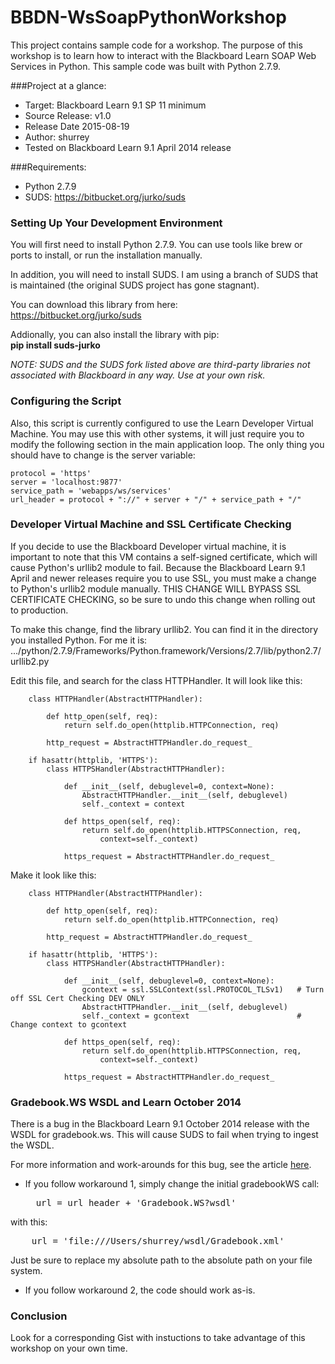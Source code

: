 # BBDN-WsSoapPythonWorkshop
This project contains sample code for a workshop. The purpose of this workshop is to learn how to interact with the Blackboard Learn SOAP Web Services in Python. This sample code was built with Python 2.7.9.

###Project at a glance:
- Target: Blackboard Learn 9.1 SP 11 minimum
- Source Release: v1.0
- Release Date  2015-08-19
- Author: shurrey
- Tested on Blackboard Learn 9.1 April 2014 release

###Requirements:
- Python  2.7.9
- SUDS: https://bitbucket.org/jurko/suds

### Setting Up Your Development Environment
You will first need to install Python 2.7.9. You can use tools like brew or ports to install, or run the installation manually.

In addition, you will need to install SUDS. I am using a branch of SUDS that is maintained (the original SUDS project has gone stagnant).

You can download this library from here:<br />
  https://bitbucket.org/jurko/suds

Addionally, you can also install the library with pip:<br />
  **pip install suds-jurko**

<i>NOTE: SUDS and the SUDS fork listed above are third-party libraries not associated with Blackboard in any way. Use at your own risk.</i>

### Configuring the Script
Also, this script is currently configured to use the Learn Developer Virtual Machine. You may use this with other systems, it will just require you to modify the following section in the main application loop. The only thing you should have to change is the server variable:

    protocol = 'https'
    server = 'localhost:9877'
    service_path = 'webapps/ws/services'
    url_header = protocol + "://" + server + "/" + service_path + "/"

### Developer Virtual Machine and SSL Certificate Checking
If you decide to use the Blackboard Developer virtual machine, it is important to note that this VM contains a self-signed certificate, which will cause Python's urllib2 module to fail. Because the Blackboard Learn 9.1 April and newer releases require you to use SSL, you must make a change to Python's urllib2 module manually. THIS CHANGE WILL BYPASS SSL CERTIFICATE CHECKING, so be sure to undo this change when rolling out to production.

To make this change, find the library urllib2. You can find it in the directory you installed Python. For me it is:
    .../python/2.7.9/Frameworks/Python.framework/Versions/2.7/lib/python2.7/urllib2.py

Edit this file, and search for the class HTTPHandler. It will look like this:

        class HTTPHandler(AbstractHTTPHandler):
        
            def http_open(self, req):
                return self.do_open(httplib.HTTPConnection, req)
        
            http_request = AbstractHTTPHandler.do_request_
        
        if hasattr(httplib, 'HTTPS'):
            class HTTPSHandler(AbstractHTTPHandler):
        
                def __init__(self, debuglevel=0, context=None):
                    AbstractHTTPHandler.__init__(self, debuglevel)
                    self._context = context
        
                def https_open(self, req):
                    return self.do_open(httplib.HTTPSConnection, req,
                        context=self._context)
        
                https_request = AbstractHTTPHandler.do_request_
        
Make it look like this:

        class HTTPHandler(AbstractHTTPHandler):
        
            def http_open(self, req):
                return self.do_open(httplib.HTTPConnection, req)
        
            http_request = AbstractHTTPHandler.do_request_
        
        if hasattr(httplib, 'HTTPS'):
            class HTTPSHandler(AbstractHTTPHandler):
        
                def __init__(self, debuglevel=0, context=None):
                    gcontext = ssl.SSLContext(ssl.PROTOCOL_TLSv1)   # Turn off SSL Cert Checking DEV ONLY
                    AbstractHTTPHandler.__init__(self, debuglevel)
                    self._context = gcontext                        # Change context to gcontext
        
                def https_open(self, req):
                    return self.do_open(httplib.HTTPSConnection, req,
                        context=self._context)
        
                https_request = AbstractHTTPHandler.do_request_

### Gradebook.WS WSDL and Learn October 2014
There is a bug in the Blackboard Learn 9.1 October 2014 release with the WSDL for gradebook.ws. This will cause SUDS to fail when trying to ingest the WSDL. 

For more information and work-arounds for this bug, see the article <a href="https://blackboard.secure.force.com/btbb_articleview?id=kA370000000H5Fc" target="_blank">here</a>.

- If you follow workaround 1, simply change the initial gradebookWS call:<br/>
  <pre>
    url = url_header + 'Gradebook.WS?wsdl'
  </pre>
with this:<br/>
<pre>
    url = 'file:///Users/shurrey/wsdl/Gradebook.xml'
</pre>

Just be sure to replace my absolute path to the absolute path on your file system.

- If you follow workaround 2, the code should work as-is.

### Conclusion
Look for a corresponding Gist with instuctions to take advantage of this workshop on your own time. 
